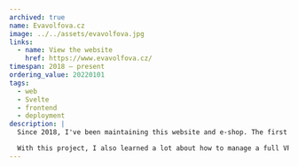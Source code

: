 ```yaml
---
archived: true
name: Evavolfova.cz
image: ../../assets/evavolfova.jpg
links:
  - name: View the website
    href: https://www.evavolfova.cz/
timespan: 2018 – present
ordering_value: 20220101
tags:
  - web
  - Svelte
  - frontend
  - deployment
description: |
  Since 2018, I've been maintaining this website and e-shop. The first version was a simple static website generated with Frozen-Flask. However, as my skills improved, I got to iterate many new technologies, landing on the current stack of SvelteKit, custom server for assets written in Rust, and NetlifyCMS.

  With this project, I also learned a lot about how to manage a full VPS – along with the server itself, I'm self-hosting Caddy, Plausible analytics and a Postgres database in a Docker-compose cluster. I've also setup Grafana with alerts to monitor server load etc.
---
```

